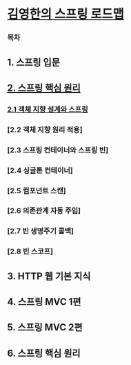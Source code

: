 # [김영한의 스프링 로드맵](https://www.inflearn.com/roadmaps/373)

### 목차

## 1. 스프링 입문

## [2. 스프링 핵심 원리](https://github.com/jjb8966/spring/blob/main/spring_core/core/spring_core.md)
### [2.1 객체 지향 설계와 스프링](https://github.com/jjb8966/spring/blob/main/spring_core/core/spring_core.md#1-객체-지향-설계와-스프링-1)
### [2.2 객체 지향 원리 적용]
### [2.3 스프링 컨테이너와 스프링 빈]
### [2.4 싱글톤 컨테이너]
### [2.5 컴포넌트 스캔]
### [2.6 의존관계 자동 주입]
### [2.7 빈 생명주기 콜백]
### [2.8 빈 스코프]

## 3. HTTP 웹 기본 지식

## 4. 스프링 MVC 1편

## 5. 스프링 MVC 2편

## 6. 스프링 핵심 원리
